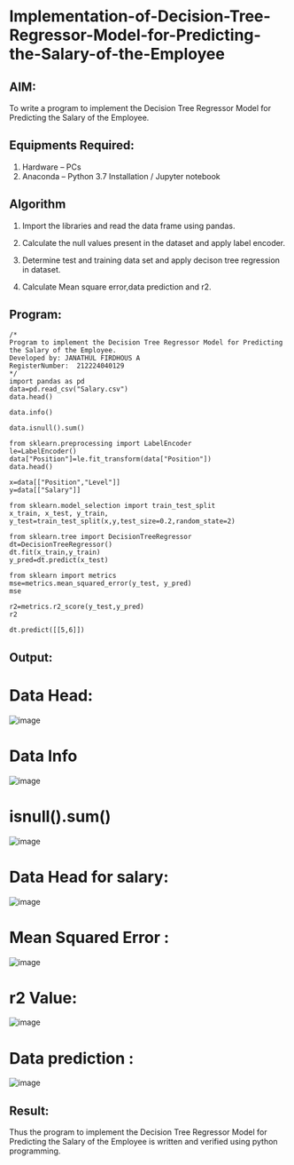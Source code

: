 # Implementation-of-Decision-Tree-Regressor-Model-for-Predicting-the-Salary-of-the-Employee

## AIM:
To write a program to implement the Decision Tree Regressor Model for Predicting the Salary of the Employee.

## Equipments Required:
1. Hardware – PCs
2. Anaconda – Python 3.7 Installation / Jupyter notebook

## Algorithm
1. Import the libraries and read the data frame using pandas.

2. Calculate the null values present in the dataset and apply label encoder.

3. Determine test and training data set and apply decison tree regression in dataset.

4. Calculate Mean square error,data prediction and r2.
 

## Program:
```
/*
Program to implement the Decision Tree Regressor Model for Predicting the Salary of the Employee.
Developed by: JANATHUL FIRDHOUS A
RegisterNumber:  212224040129
*/
import pandas as pd
data=pd.read_csv("Salary.csv")
data.head()

data.info()

data.isnull().sum()

from sklearn.preprocessing import LabelEncoder
le=LabelEncoder()
data["Position"]=le.fit_transform(data["Position"])
data.head()

x=data[["Position","Level"]]
y=data[["Salary"]]

from sklearn.model_selection import train_test_split
x_train, x_test, y_train, y_test=train_test_split(x,y,test_size=0.2,random_state=2)

from sklearn.tree import DecisionTreeRegressor
dt=DecisionTreeRegressor()
dt.fit(x_train,y_train)
y_pred=dt.predict(x_test)

from sklearn import metrics
mse=metrics.mean_squared_error(y_test, y_pred)
mse

r2=metrics.r2_score(y_test,y_pred)
r2

dt.predict([[5,6]])
```

## Output:
# Data Head:
![image](https://github.com/user-attachments/assets/0a5ff489-b161-4da0-a3ce-da9d7ff634f1)
# Data Info
![image](https://github.com/user-attachments/assets/b3c44418-c20e-4689-92cc-09808dabec2d)
# isnull().sum()
![image](https://github.com/user-attachments/assets/05e76561-fe93-497b-bf5d-136786d1394c)
# Data Head for salary:
![image](https://github.com/user-attachments/assets/36e500f1-a75e-42c0-993a-0855f074d199)
# Mean Squared Error :
![image](https://github.com/user-attachments/assets/f1bc9571-b5d1-414c-95b8-f0bcb9876ac8)
# r2 Value:
![image](https://github.com/user-attachments/assets/89285657-e49f-4813-b985-e878c7ae2671)
# Data prediction :
![image](https://github.com/user-attachments/assets/875ebf4e-ef9b-475c-accb-3ebd68d959d2)

## Result:
Thus the program to implement the Decision Tree Regressor Model for Predicting the Salary of the Employee is written and verified using python programming.
